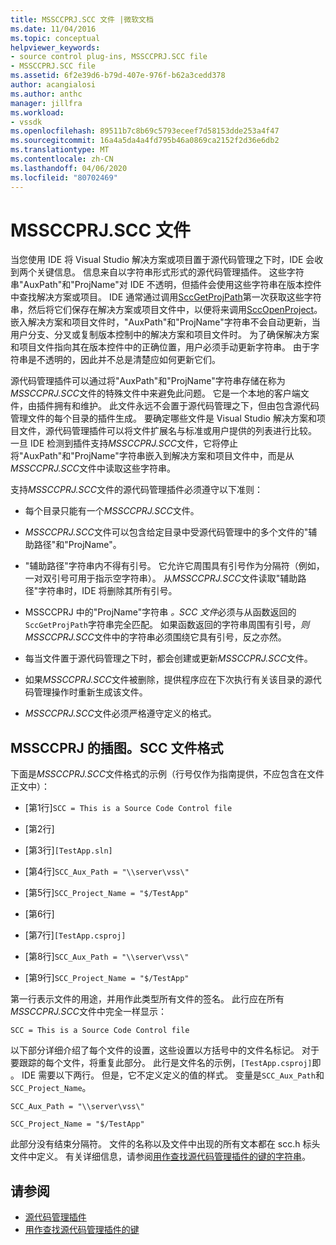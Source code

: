 ```yaml
---
title: MSSCCPRJ.SCC 文件 |微软文档
ms.date: 11/04/2016
ms.topic: conceptual
helpviewer_keywords:
- source control plug-ins, MSSCCPRJ.SCC file
- MSSCCPRJ.SCC file
ms.assetid: 6f2e39d6-b79d-407e-976f-b62a3cedd378
author: acangialosi
ms.author: anthc
manager: jillfra
ms.workload:
- vssdk
ms.openlocfilehash: 89511b7c8b69c5793eceef7d58153dde253a4f47
ms.sourcegitcommit: 16a4a5da4a4fd795b46a0869ca2152f2d36e6db2
ms.translationtype: MT
ms.contentlocale: zh-CN
ms.lasthandoff: 04/06/2020
ms.locfileid: "80702469"
---
```

# <a name="mssccprjscc-file"></a>MSSCCPRJ.SCC 文件
当您使用 IDE 将 Visual Studio 解决方案或项目置于源代码管理之下时，IDE 会收到两个关键信息。 信息来自以字符串形式形式的源代码管理插件。 这些字符串"AuxPath"和"ProjName"对 IDE 不透明，但插件会使用这些字符串在版本控件中查找解决方案或项目。 IDE 通常通过调用[SccGetProjPath](../extensibility/sccgetprojpath-function.md)第一次获取这些字符串，然后将它们保存在解决方案或项目文件中，以便将来调用[SccOpenProject](../extensibility/sccopenproject-function.md)。 嵌入解决方案和项目文件时，"AuxPath"和"ProjName"字符串不会自动更新，当用户分支、分叉或复制版本控制中的解决方案和项目文件时。 为了确保解决方案和项目文件指向其在版本控件中的正确位置，用户必须手动更新字符串。 由于字符串是不透明的，因此并不总是清楚应如何更新它们。

 源代码管理插件可以通过将"AuxPath"和"ProjName"字符串存储在称为*MSSCCPRJ.SCC*文件的特殊文件中来避免此问题。 它是一个本地的客户端文件，由插件拥有和维护。 此文件永远不会置于源代码管理之下，但由包含源代码管理文件的每个目录的插件生成。 要确定哪些文件是 Visual Studio 解决方案和项目文件，源代码管理插件可以将文件扩展名与标准或用户提供的列表进行比较。 一旦 IDE 检测到插件支持*MSSCCPRJ.SCC*文件，它将停止将"AuxPath"和"ProjName"字符串嵌入到解决方案和项目文件中，而是从*MSSCCPRJ.SCC*文件中读取这些字符串。

 支持*MSSCCPRJ.SCC*文件的源代码管理插件必须遵守以下准则：

- 每个目录只能有一个*MSSCCPRJ.SCC*文件。

- *MSSCCPRJ.SCC*文件可以包含给定目录中受源代码管理中的多个文件的"辅助路径"和"ProjName"。

- "辅助路径"字符串内不得有引号。 它允许它周围具有引号作为分隔符（例如，一对双引号可用于指示空字符串）。 从*MSSCCPRJ.SCC*文件读取"辅助路径"字符串时，IDE 将删除其所有引号。

- MSSCCPRJ 中的"ProjName"字符串 *。SCC 文件*必须与从函数返回的`SccGetProjPath`字符串完全匹配。 如果函数返回的字符串周围有引号，*则 MSSCCPRJ.SCC*文件中的字符串必须围绕它具有引号，反之亦然。

- 每当文件置于源代码管理之下时，都会创建或更新*MSSCCPRJ.SCC*文件。

- 如果*MSSCCPRJ.SCC*文件被删除，提供程序应在下次执行有关该目录的源代码管理操作时重新生成该文件。

- *MSSCCPRJ.SCC*文件必须严格遵守定义的格式。

## <a name="an-illustration-of-the-mssccprjscc-file-format"></a>MSSCCPRJ 的插图。SCC 文件格式
 下面是*MSSCCPRJ.SCC*文件格式的示例（行号仅作为指南提供，不应包含在文件正文中）：

- [第1行]`SCC = This is a Source Code Control file`

- [第2行]

- [第3行]`[TestApp.sln]`

- [第4行]`SCC_Aux_Path = "\\server\vss\"`

- [第5行]`SCC_Project_Name = "$/TestApp"`

- [第6行]

- [第7行]`[TestApp.csproj]`

- [第8行]`SCC_Aux_Path = "\\server\vss\"`

- [第9行]`SCC_Project_Name = "$/TestApp"`

 第一行表示文件的用途，并用作此类型所有文件的签名。 此行应在所有*MSSCCPRJ.SCC*文件中完全一样显示：

 `SCC = This is a Source Code Control file`

 以下部分详细介绍了每个文件的设置，这些设置以方括号中的文件名标记。 对于要跟踪的每个文件，将重复此部分。 此行是文件名的示例，`[TestApp.csproj]`即 。 IDE 需要以下两行。 但是，它不定义定义的值的样式。 变量是`SCC_Aux_Path`和`SCC_Project_Name`。

 `SCC_Aux_Path = "\\server\vss\"`

 `SCC_Project_Name = "$/TestApp"`

 此部分没有结束分隔符。 文件的名称以及文件中出现的所有文本都在 scc.h 标头文件中定义。 有关详细信息，请参阅[用作查找源代码管理插件的键的字符串](../extensibility/strings-used-as-keys-for-finding-a-source-control-plug-in.md)。

## <a name="see-also"></a>请参阅
- [源代码管理插件](../extensibility/source-control-plug-ins.md)
- [用作查找源代码管理插件的键](../extensibility/strings-used-as-keys-for-finding-a-source-control-plug-in.md)
